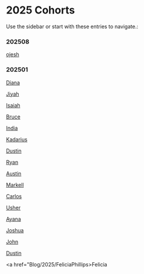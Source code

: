 # 2025 Cohorts

Use the sidebar or start with these entries to navigate.:

### 202508
[ojesh](/Blog/2025/OjeshUpadhyay)


### 202501

 
 [Diana](/Blog/2025/dianamontero7/)
 
 [Jiyah](/Blog/2025/JiyahLaviaBLG/)
 
 [Isaiah](/Blog/2025/IsaiahOden)
 
 [Bruce](/Blog/2025/Bruce/GrowthMindset/)
 
 [India](/Blog/2025/Computergalli)
  
 [Kadarius](/Blog/2025/Kadarius)
 
 [Dustin](/Blog/2025/DustinPeek)
 
 [Ryan](/Blog/2025/Rekoyah/)
 
 [Austin](/Blog/2025/Solodadon)

 [Markell](/Blog/2025/DrClouzy)

 [Carlos](/Blog/2025/CJmegamax123/)
 
 [Usher](/Blog/2025/usher/ReadMe/)

 [Ayana](/Blog/2025/asmithxu/ReadMe)

 [Joshua](/Blog/2025/JoshuaM/ReadMe)
 
 [John](/Blog/2025/JohnW03/Index/)

 [Dustin](/Blog/2025/DustinPeek)

 <a href="Blog/2025/FeliciaPhillips>Felicia</a>
